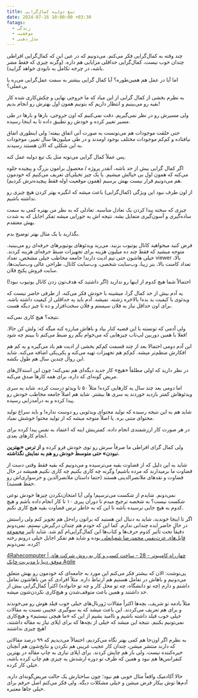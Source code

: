 ```yaml
---
title: تیغ دولبه کمال‌گرایی
date: 2024-07-16 10:00:00 +03:30
fatags:
  - زندگی
  - موفقیت
  - مدل_ذهنی
---
```

چند وقته به کمال‌گرایی فکر می‌کنم. می‌دونیم که در عین این که کمال‌گرایی افراطی چندان خوب نیست، کمال‌گرایی حداقلی مزایایی هم داره. (وگرنه چیزی که فقط مضر باشه، در چرخه تکامل به نابودی خواهد گرایید). 

اما آیا در عمل هم همین‌طوره؟ آیا کمال گرایی بیشتر به سمت عمل‌گرایی می‌ره یا بی‌عملی؟ 

به نظرم بخشی از کمال گرایی از این میاد که ما خروجی نهایی و چکش‌کاری شده کار بقیه رو می‌بینیم و انتظار داریم که بتونیم همون اول بهترش رو انجام بدیم! 

ولی مسیرش رو در نظر نمی‌گیریم. دقت نمی‌کنیم که اون خروجی، بارها و بارها در طی مسیر تغییر کرده و خودش رو تطبیق داده تا به اینجا رسیده. 

حتی خلقت موجودات هم می‌تونست به صورت آنی اتفاق بیفته؛ ولی اینطوری اتفاق نیافتاده و کم‌کم موجودات مختلف بوجود اومدند و در طی میلیون‌ها سال تغییر، موجودات به این شکلی که الان هستند رسیدند. 

پس عملاً کمال گرایی می‌تونه مثل یک تیغ دولبه عمل کنه. 

اگر کمال گرایی بیش از حد باشه، آنقدر پروژه / محصول برامون بزرگ و پیچیده جلوه می‌کنه که همون اول بی خیالش میشیم. یا یک چیز تخیلی‌ای تعریف می‌کنیم که خودمون هم می‌دونیم قرار نیست بهش برسیم (همون موقعیت اوله فقط پیچیده‌ترش کردیم). 

از اون طرف نبود این ویژگی (کمال‌گرایی) باعث میشه که انگیزه بهتر کردن هیچ چیزی رو نداشته باشیم. 

چیزی که سخته پیدا کردن یک تعادل مناسبه. تعادلی که به نظر من بهتره کمی به سمت ساده‌گیری و آسون‌گیری متمایل بشه. نتیجه اش یه جورایی میشه تفکر اجایل که به شدت بهش معتقدم. 

بگذارید با یک مثال بهتر توضیح بدم. 

فرض کنید میخواهید کانال یوتیوب بزنید. می‌رید ویدئوهای یوتیوبرهای حرفه‌ای رو می‌بینید. متوجه میشید که فقط چند ده میلیون هزینه برای تجهیزات ضبط حرفه‌ای هزینه کردند. خیلی هاشون حتی تیم ادیت دارند! جامعه مخاطب خیلی مشخص، تعداد viewer بالا، تعداد کامنت بالا، بنر زیبا، وب‌سایت شخصی، وب‌سایت کانال، طراحی عالی وب‌سایت‌ها، سایت فروش پکیج فلان.

احتمالاً شما هیچ کدوم از اینها رو ندارید (اگر داشتید که هدف‌تون زدن کانال یوتیوب نبود!)

یه آدم بیش از حد کمال گرا، میشینه با خودش فکر می‌کنه. از طرفی حاضر نیست که ویدئوی با کیفیت بد بده! بالاخره زشته. نمیشه. آدم باید یه حداقلی از کیفیت داشته باشه. برای اون حداقل نیاز به فلان سیستم و فلان سخت‌افزار و ده تا چیز دیگه هست. 

نتیجه؟ هیچ کاری نمی‌کنه. 

ولی آدمی که تونسته با این قضیه کنار بیاد و باهاش مبارزه کنه میگه که: ولش کن حالا. فعلا با همین دوربین لپ‌تاب چیزهایی که می‌خوام بگم رو ضبط می‌کنم تا ببینم چه شود! 

این آدم دومی احتمالا بعد از چند قسمت کم‌کم بخشی از ادیت هم یاد می‌گیره و یه کم هم افکارش منظم‌تر میشه. کم‌کم هم تجهیزات تهیه می‌کنه و یکی‌یکی اضافه می‌کنه. شاید این روال چندین سال هم طول بکشه. 

در نظر دارید که اولی مطلقاً «هیچ» کار جدید دیگه‌ای هم نمی‌کنه؛ چون این استدلال‌های مریض گونه‌ای که داره، برای همه کارها صدق می‌کنه.

اما دومی بعد چند سال یه کارهایی کرده! مثلاً ۵۰ تا ویدئو درست کرده. شاید یه سری ویدئوهاش کمتر بازدید خوردند یه سری ها بیشتر. شاید هم اصلاً جامعه مخاطب خودش رو پیدا کرده و به درآمدزایی رسیده. 

شاید هم به این نتیجه رسیده که تولید محتوای ویدئویی رو دوست نداره! و باید سراغ تولید محتوای متنی بره. یا اصلاً متوجه میشه که از تولید محتوا خوشش نمیاد. 

در هر صورت کار ارزشمندی انجام داده. کمترینش اینه که اعتماد به نفس پیدا کرده برای انجام کارهای بعدی. 

ولی کمال گرای افراطی ما صرفاً سرش رو توی خودش فرو کرده و **از ترس «بهترین نبودن» حتی متوسط خودش رو هم به نمایش نگذاشته.** 

شاید به این دلیل که از قضاوت بقیه می‌ترسیده و می‌دونیم که بقیه فقط وقتی دست از قضاوت ما برمیدارند که مرده باشیم! وگرنه چه کاری بکنیم چه کاری نکنیم همیشه در حال قضاوت و نقدهای ملانصرالدینی هستند (حتما داستان ملانصرالدین و خرسواری‌اش رو حفظ هستید).

نمی‌دونم. شایدم از شکست می‌ترسیم! ولی آیا امتحان‌نکردن چیزها خودش نوعی شکست نیست؟ به شخصه ترجیح میدم تا دوران پیری ۱۰ تا کار انجام داده باشم و هیچ کدوم به هیچ جایی نرسیده باشه تا این که به خاطر ترس قضاوت بقیه هیچ کاری نکنم. 

اگر تا اینجا خوندید، شاید به دنبال این هستید که براتون راه‌حل هم تجویز کنم ولی راستش در حال حاضر ایده‌ چندانی ندارم. کما این که خودم هم چندان درگیرش نیستم. نمی‌دونم دقیقاً تحت تأثیر کدوم‌ حرف‌ها و کتاب‌ها این کمال‌گرایی‌ام کم شد. شاید تأثیر [مجموعه فایل‌های عزت‌نفس محمدرضا شعبانعلی ](https://motamem.org/%D8%A8%D9%87%D8%A8%D9%88%D8%AF-%D8%B9%D8%B2%D8%AA-%D9%86%D9%81%D8%B3-%D9%85%D8%AC%D9%85%D9%88%D8%B9%D9%87-%D9%81%D8%A7%DB%8C%D9%84-%D9%87%D8%A7%DB%8C-%D8%B5%D9%88%D8%AA%DB%8C-%D8%AA%D8%AD%D8%AA/)بوده و شاید هم تفکر اجایل خیلی درونم رخنه کرده. نمی‌‌دونم! 

[4Rahecomputer | چهارراه کامپیوتر - 28 - ساخت کسب و کار به روش شرکت های موفق دنیا با مدیریت چابک Agile](https://podcasts.google.com/feed/aHR0cHM6Ly9hbmNob3IuZm0vcy8xNGUzMDhhMC9wb2RjYXN0L3Jzcw/episode/NjJjNjg4ODYxZmIwM2YwMDEzZjlmNDcw?sa=X&ved=0CAUQkfYCahcKEwjAtaz8gIf_AhUAAAAAHQAAAAAQaA)

پی‌نوشت: الان که بیشتر فکر می‌کنم این مورد به جامعه‌ای که خودمون رو بهش متعلق می‌دونیم و باهاش در تعامل هستیم هم ارتباط داره. مثلاً افرادی که من باهاشون تعامل داشتم و دارم (چه تو دانشگاه، چه تو محل کار و چه تو خانواده) اکثراً کمال‌گرایی بیش‌ از حد داشتند و همین باعث متوقف‌شدن و هیچ‌کاری نکردن‌شون میشه. 

مثلاً یادمه تو شریف، بچه‌ها اکثراً مقالات ژورنال‌های خیلی خوب فیلد هوش رو می‌خوندند و برای هم تعریف می‌کردند. این باعث میشد که یه سوگیری عجیبی نسبت به مقالات خیلی خوب فیلد داشته باشیم و ناامید بشیم از این که «ما هیچی نیستیم» و هیچ‌کاری نمی‌تونیم بکنیم. نتیجه این میشد که خیلی‌ از بچه‌ها که برای اپلای نیاز به مقاله داشتند، هیچ‌ چیزی نداشتند! 

به نظرم اگر اون‌جا هم کمی بهتر نگاه می‌کردیم، احتمالاً می‌دیدیم که ۹۹ درصد مقالاتی که دارند منتشر میشن، چندان کار عجیب غریبی هم نکردن و نتایج‌شون هم آنچنان خیره‌کننده نیست. ولی باز هم چاپش کردند. برای اپلای نیازی به چاپ مقاله در بهترین کنفرانس‌ها هم نبود و همین که طرف تو دوره ارشدش یه چیزی هم چاپ کرده باشه، خیلی کار کرده. 

حالا آکادمیک واقعاً مثال خوبی هم نبود؛ چون ساختارش یک حالت مریض‌گونه‌ای داره. آدم‌ها توش بیکار فرض میشن و خیلی مشکلات دیگه. ولی فکر می‌کنم اصل حرفم برای خیلی جاها معتبره. 


 